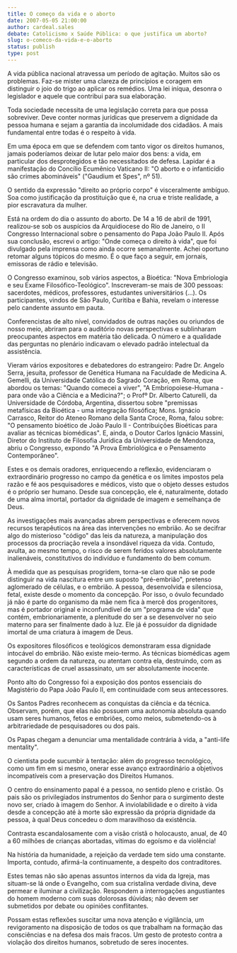 ```yaml
---
title: O começo da vida e o aborto
date: 2007-05-05 21:00:00
author: cardeal.sales
debate: Catolicismo x Saúde Pública: o que justifica um aborto?
slug: o-comeco-da-vida-e-o-aborto
status: publish 
type: post
---
```


  

A vida pública nacional atravessa um período de agitação. Muitos são os problemas. Faz-se mister uma clareza de princípios e coragem em distinguir o joio do trigo ao aplicar os remédios. Uma lei iníqua, desonra o legislador e aquele que contribui para sua elaboração.  

  

Toda sociedade necessita de uma legislação correta para que possa sobreviver. Deve conter normas jurídicas que preservem a dignidade da pessoa humana e sejam a garantia da incolumidade dos cidadãos. A mais fundamental entre todas é o respeito à vida.  

  

Em uma época em que se defendem com tanto vigor os direitos humanos, jamais poderíamos deixar de lutar pelo maior dos bens: a vida, em particular dos desprotegidos e tão necessitados de defesa. Lapidar é a manifestação do Concílio Ecumênico Vaticano II: "O aborto e o infanticídio são crimes abomináveis" ("Gaudium et Spes", nº 51).  

  

O sentido da expressão "direito ao próprio corpo" é visceralmente ambíguo. Soa como justificação da prostituição que é, na crua e triste realidade, a pior escravatura da mulher.  

  

Está na ordem do dia o assunto do aborto. De 14 a 16 de abril de 1991, realizou-se sob os auspícios da Arquidiocese do Rio de Janeiro, o II Congresso Internacional sobre o pensamento do Papa João Paulo II. Após sua conclusão, escrevi o artigo: "Onde começa o direito à vida", que foi divulgado pela imprensa como ainda ocorre semanalmente. Achei oportuno retomar alguns tópicos do mesmo. É o que faço a seguir, em jornais, emissoras de rádio e televisão.  

  

O Congresso examinou, sob vários aspectos, a Bioética: "Nova Embriologia e seu Exame Filosófico-Teológico". Inscreveram-se mais de 300 pessoas: sacerdotes, médicos, professores, estudantes universitários (...). Os participantes, vindos de São Paulo, Curitiba e Bahia, revelam o interesse pelo candente assunto em pauta.  

  

Conferencistas de alto nível, convidados de outras nações ou oriundos de nosso meio, abriram para o auditório novas perspectivas e sublinharam preocupantes aspectos em matéria tão delicada. O número e a qualidade das perguntas no plenário indicavam o elevado padrão intelectual da assistência.  

  

Vieram vários expositores e debatedores do estrangeiro: Padre Dr. Angelo Serra, jesuíta, professor de Genética Humana na Faculdade de Medicina A. Gemelli, da Universidade Católica do Sagrado Coração, em Roma, que abordou os temas: "Quando comecei a viver", "A Embriopoiese-Humana - para onde vão a Ciência e a Medicina?"; o Profº Dr. Alberto Caturelli, da Universidade de Córdoba, Argentina, dissertou sobre "premissas metafísicas da Bioética - uma integração filosófica; Mons. Ignácio Carrasco, Reitor do Ateneo Romano della Santa Croce, Roma, falou sobre: "O pensamento bioético de João Paulo II - Contribuições Bioéticas para avaliar as técnicas biomédicas". E, ainda, o Doutor Carlos Ignácio Massini, Diretor do Instituto de Filosofia Jurídica da Universidade de Mendonza, abriu o Congresso, expondo "A Prova Embriológica e o Pensamento Contemporâneo".  

  

Estes e os demais oradores, enriquecendo a reflexão, evidenciaram o extraordinário progresso no campo da genética e os limites impostos pela razão e fé aos pesquisadores e médicos, visto que o objeto desses estudos é o próprio ser humano. Desde sua concepção, ele é, naturalmente, dotado de uma alma imortal, portador da dignidade de imagem e semelhança de Deus.  

  

As investigações mais avançadas abrem perspectivas e oferecem novos recursos terapêuticos na área das intervenções no embrião. Ao se decifrar algo do misterioso "código" das leis da natureza, a manipulação dos processos da procriação revela a insondável riqueza da vida. Contudo, avulta, ao mesmo tempo, o risco de serem feridos valores absolutamente inalienáveis, constitutivos do indivíduo e fundamento do bem comum.  

  

À medida que as pesquisas progridem, torna-se claro que não se pode distinguir na vida nascitura entre um suposto "pré-embrião", pretenso aglomerado de células, e o embrião. A pessoa, desenvolvida e silenciosa, fetal, existe desde o momento da concepção. Por isso, o óvulo fecundado já não é parte do organismo da mãe nem fica à mercê dos progenitores, mas é portador original e inconfundível de um "programa de vida" que contém, embrionariamente, a plenitude do ser a se desenvolver no seio materno para ser finalmente dado à luz. Ele já é possuidor da dignidade imortal de uma criatura à imagem de Deus.  

  

Os expositores filosóficos e teológicos demonstraram essa dignidade intocável do embrião. Não existe meio-termo. As técnicas biomédicas agem segundo a ordem da natureza, ou atentam contra ela, destruindo, com as características de cruel assassinato, um ser absolutamente inocente.  

  

Ponto alto do Congresso foi a exposição dos pontos essenciais do Magistério do Papa João Paulo II, em continuidade com seus antecessores.  

  

Os Santos Padres reconhecem as conquistas da ciência e da técnica. Observam, porém, que elas não possuem uma autonomia absoluta quando usam seres humanos, fetos e embriões, como meios, submetendo-os à arbitrariedade de pesquisadores ou dos pais.  

  

Os Papas chegam a denunciar uma mentalidade contrária à vida, a "anti-life mentality".  

  

O cientista pode sucumbir à tentação: além do progresso tecnológico, como um fim em si mesmo, onerar esse avanço extraordinário a objetivos incompatíveis com a preservação dos Direitos Humanos.  

  

O centro do ensinamento papal é a pessoa, no sentido pleno e cristão. Os pais são os privilegiados instrumentos do Senhor para o surgimento deste novo ser, criado à imagem do Senhor. A inviolabilidade e o direito à vida desde a concepção até à morte são expressão da própria dignidade da pessoa, à qual Deus concedeu o dom maravilhoso da existência.  

  

Contrasta escandalosamente com a visão cristã o holocausto, anual, de 40 a 60 milhões de crianças abortadas, vítimas do egoísmo e da violência!  

  

Na história da humanidade, a rejeição da verdade tem sido uma constante. Importa, contudo, afirmá-la continuamente, a despeito dos contraditores.  

  

Estes temas não são apenas assuntos internos da vida da Igreja, mas situam-se lá onde o Evangelho, com sua cristalina verdade divina, deve permear e iluminar a civilização. Respondem a interrogações angustiantes do homem moderno com suas dolorosas dúvidas; não devem ser submetidos por debate ou opiniões conflitantes.  

  

Possam estas reflexões suscitar uma nova atenção e vigilância, um revigoramento na disposição de todos os que trabalham na formação das consciências e na defesa dos mais fracos. Um gesto de protesto contra a violação dos direitos humanos, sobretudo de seres inocentes.
